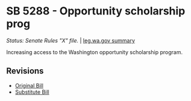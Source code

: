 # SB 5288 - Opportunity scholarship prog
*Status: Senate Rules "X" file.* | [leg.wa.gov summary](https://app.leg.wa.gov/billsummary?BillNumber=5288&Year=2021)

Increasing access to the Washington opportunity scholarship program.

## Revisions
* [Original Bill](1/)
* [Substitute Bill](S/)